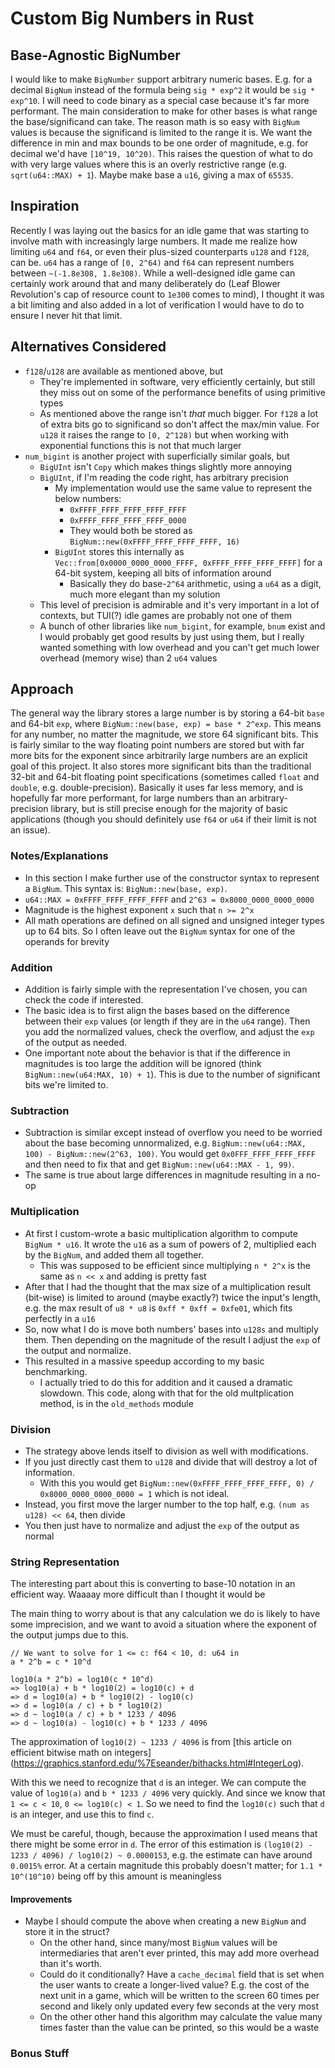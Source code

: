 # Custom Big Numbers in Rust
## Base-Agnostic BigNumber
I would like to make `BigNumber` support arbitrary numeric bases. E.g. for a decimal 
`BigNum` instead of the formula being `sig * exp^2` it would be `sig * exp^10`. I will 
need to code binary as a special case because it's far more performant. The main 
consideration to make for other bases is what range the base/significand can take. The
reason math is so easy with `BigNum` values is because the significand is limited to the
range it is. We want the difference in min and max bounds to be one order of magnitude, 
e.g. for decimal we'd have `[10^19, 10^20)`. This raises the question of what to do with
very large values where this is an overly restrictive range (e.g. `sqrt(u64::MAX) + 1`).
Maybe make base a `u16`, giving a max of `65535`. 

## Inspiration
Recently I was laying out the basics for an idle game that was starting to involve math with increasingly large numbers. 
It made me realize how limiting `u64` and `f64`, or even their plus-sized counterparts `u128` and `f128`, can be. `u64` 
has a range of `[0, 2^64)` and `f64` can represent numbers between `~(-1.8e308, 1.8e308)`. While a well-designed idle 
game can certainly work around that and many deliberately do (Leaf Blower Revolution's cap of resource count to `1e300` 
comes to mind), I thought it was a bit limiting and also added in a lot of verification I would have to do to ensure I
never hit that limit. 

## Alternatives Considered
- `f128`/`u128` are available as mentioned above, but
    - They're implemented in software, very efficiently certainly, but still they miss out on some of the performance
    benefits of using primitive types
    - As mentioned above the range isn't *that* much bigger. For `f128` a lot of extra bits go to significand so don't 
    affect the max/min value. For `u128` it raises the range to `[0, 2^128)` but when working with exponential functions
    this is not that much larger
- `num_bigint` is another project with superficially similar goals, but
    - `BigUInt` isn't `Copy` which makes things slightly more annoying
    - `BigUInt`, if I'm reading the code right, has arbitrary precision
        - My implementation would use the same value to represent the below numbers:
            - `0xFFFF_FFFF_FFFF_FFFF_FFFF`
            - `0xFFFF_FFFF_FFFF_FFFF_0000`
            - They would both be stored as `BigNum::new(0xFFFF_FFFF_FFFF_FFFF, 16)`
        - `BigUInt` stores this internally as `Vec::from[0x0000_0000_0000_FFFF, 0xFFFF_FFFF_FFFF_FFFF]` for a 64-bit 
        system, keeping all bits of information around
            - Basically they do base-`2^64` arithmetic, using a `u64` as a digit, much more elegant than my solution
    - This level of precision is admirable and it's very important in a lot of contexts, but TUI(?) idle games are 
    probably not one of them
    - A bunch of other libraries like `num_bigint`, for example, `bnum` exist and I would probably get good results by 
    just using them, but I really wanted something with low overhead and you can't get much lower overhead (memory wise) 
    than 2 `u64` values

## Approach
The general way the library stores a large number is by storing a 64-bit `base` and 64-bit `exp`, where 
`BigNum::new(base, exp) = base * 2^exp`. This means for any number, no matter the magnitude, we store 64 significant 
bits. This is fairly similar to the way floating point numbers are stored but with far more bits for the exponent since 
arbitrarily large numbers are an explicit goal of this project. It also stores more significant bits than the 
traditional 32-bit and 64-bit floating point specifications (sometimes called `float` and `double`, e.g. 
double-precision). Basically it uses far less memory, and is hopefully far more performant, for large numbers than an 
arbitrary-precision library, but is still precise enough for the majority of basic applications (though you should 
definitely use `f64` or `u64` if their limit is not an issue).

### Notes/Explanations
- In this section I make further use of the constructor syntax to represent a `BigNum`. This syntax is: 
`BigNum::new(base, exp)`. 
- `u64::MAX = 0xFFFF_FFFF_FFFF_FFFF` and `2^63 = 0x8000_0000_0000_0000` 
- Magnitude is the highest exponent `x` such that `n >= 2^x`
- All math operations are defined on all signed and unsigned integer types up to 64 bits. So I often leave out the 
`BigNum` syntax for one of the operands for brevity

### Addition
- Addition is fairly simple with the representation I've chosen, you can check the code if interested.
- The basic idea is to first align the bases based on the difference between their `exp` values (or length if they are 
in the `u64` range). Then you add the normalized values, check the overflow, and adjust the `exp` of the output as
needed.
- One important note about the behavior is that if the difference in magnitudes  is too large the addition will be 
ignored (think `BigNum::new(u64:MAX, 10) + 1`). This is due to the number of significant bits we're limited to.

### Subtraction
- Subtraction is similar except instead of overflow you need to be worried about the base becoming unnormalized, e.g. 
`BigNum::new(u64::MAX, 100) - BigNum::new(2^63, 100)`. You would get `0x0FFF_FFFF_FFFF_FFFF` and then need to fix that
and get `BigNum::new(u64::MAX - 1, 99)`.
- The same is true about large differences in magnitude resulting in a no-op

### Multiplication
- At first I custom-wrote a basic multiplication algorithm to compute `BigNum * u16`. It wrote the `u16` as a sum of 
powers of 2, multiplied each by the `BigNum`, and added them all together.
    - This was supposed to be efficient since multiplying `n * 2^x` is the same as `n << x` and adding is pretty fast
- After that I had the thought that the max size of a multiplication result (bit-wise) is limited to around (maybe 
exactly?) twice the input's length, e.g. the max result of `u8 * u8` is `0xff * 0xff = 0xfe01`, which fits perfectly in
a `u16`
- So, now what I do is move both numbers' bases into `u128s` and multiply them. Then depending on the magnitude of the
result I adjust the `exp` of the output and normalize.
- This resulted in a massive speedup according to my basic benchmarking.
    - I actually tried to do this for addition and it caused a dramatic slowdown. This code, along with that for the old
    multplication method, is in the `old_methods` module

### Division
- The strategy above lends itself to division as well with modifications.
- If you just directly cast them to `u128` and divide that will destroy a lot of information.
    - With this you would get `BigNum::new(0xFFFF_FFFF_FFFF_FFFF, 0) / 0x8000_0000_0000_0000 = 1` which is not ideal.
- Instead, you first move the larger number to the top half, e.g. `(num as u128) << 64`, then divide
- You then just have to normalize and adjust the `exp` of the output as normal

### String Representation
The interesting part about this is converting to base-10 notation in an efficient way.
Waaaay more difficult than I thought it would be 

The main thing to worry about is that any calculation we do is likely to have some imprecision, and we want to avoid a
situation where the exponent of the output jumps due to this. 

```
// We want to solve for 1 <= c: f64 < 10, d: u64 in
a * 2^b = c * 10^d

log10(a * 2^b) = log10(c * 10^d)
=> log10(a) + b * log10(2) = log10(c) + d
=> d = log10(a) + b * log10(2) - log10(c)
=> d = log10(a / c) + b * log10(2)
=> d ~ log10(a / c) + b * 1233 / 4096
=> d ~ log10(a) - log10(c) + b * 1233 / 4096
```

The approximation of `log10(2) ~ 1233 / 4096` is from [this article on efficient bitwise math on integers]
(https://graphics.stanford.edu/%7Eseander/bithacks.html#IntegerLog). 

With this we need to recognize that `d` is an integer. We can compute the value of `log10(a)` and `b * 1233 / 4096` very
quickly. And since we know that `1 <= c < 10`, `0 <= log10(c) < 1`. So we need to find the `log10(c)` such that `d`
is an integer, and use this to find `c`. 

We must be careful, though, because the approximation I used means that there might be some error in `d`. The error of 
this estimation is `(log10(2) - 1233 / 4096) / log10(2) ~ 0.0000153`, e.g. the estimate can have around `0.0015%` error.
At a certain magnitude this probably doesn't matter; for `1.1 * 10^(10^10)` being off by this amount is meaningless


#### Improvements
- Maybe I should compute the above when creating a new `BigNum` and store it in the struct?
    - On the other hand, since many/most `BigNum` values will be intermediaries that aren't ever printed, this may 
    add more overhead than it's worth. 
    - Could do it conditionally? Have a `cache_decimal` field that is set when the user wants to create a 
    longer-lived value? E.g. the cost of the next unit in a game, which will be written to the screen 60 times per
    second and likely only updated every few seconds at the very most
    - On the other other hand this algorithm may calculate the value many times faster than the value can be printed, 
    so this would be a waste

### Bonus Stuff
